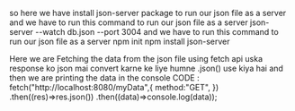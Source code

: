so here we have install json-server  package to run our json file as a server 
and we have to run this command to run our json file as a server
json-server --watch db.json --port 3004
and we have to run this command to run our json file as a server
npm init 
npm install json-server

Here we are Fetching the data from the json file using fetch api
uska response ko json mai convert karne ke liye humne .json() use kiya hai
and then we are printing the data in the console
CODE : 
fetch("http://localhost:8080/myData",{
    method:"GET",
})
.then((res)=>res.json())
.then((data)=>console.log(data));
